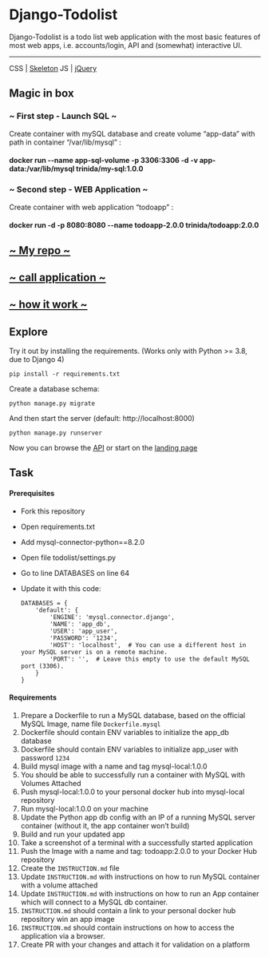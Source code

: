 # Django-Todolist

Django-Todolist is a todo list web application with the most basic features of most web apps, i.e. accounts/login, API and (somewhat) interactive UI.

---
CSS | [Skeleton](http://getskeleton.com/)
JS  | [jQuery](https://jquery.com/)

## Magic in box
### ~ First step - Launch SQL ~


Create container with mySQL database and create volume “app-data” with path in container “/var/lib/mysql” :

#### docker run --name app-sql-volume -p 3306:3306 -d -v app-data:/var/lib/mysql trinida/my-sql:1.0.0
### ~ Second step - WEB Application ~

Create container with web application “todoapp” :
#### docker run -d -p 8080:8080 --name todoapp-2.0.0 trinida/todoapp:2.0.0
## [~ My repo ~](https://hub.docker.com/r/trinida)
##  [~ call application ~](http://127.0.0.1:8080)
##  [~ how it work ~](./working_app.png)


## Explore
Try it out by installing the requirements. (Works only with Python >= 3.8, due to Django 4)

    pip install -r requirements.txt

Create a database schema:

    python manage.py migrate

And then start the server (default: http://localhost:8000)

    python manage.py runserver


Now you can browse the [API](http://localhost:8000/api/)
or start on the [landing page](http://localhost:8000/)

## Task
#### Prerequisites
- Fork this repository
- Open requirements.txt
- Add mysql-connector-python==8.2.0
- Open file todolist/settings.py
- Go to line DATABASES on line 64
- Update it with this code:

    ```
    DATABASES = {
        'default': {
            'ENGINE': 'mysql.connector.django',
            'NAME': 'app_db',
            'USER': 'app_user',
            'PASSWORD': '1234',
            'HOST': 'localhost',  # You can use a different host in your MySQL server is on a remote machine.
            'PORT': '',  # Leave this empty to use the default MySQL port (3306).
        }
    }

    ```
#### Requirements
1. Prepare a Dockerfile to run a MySQL database, based on the official MySQL Image, name file `Dockerfile.mysql`
2. Dockerfile should contain ENV variables to initialize the app_db database
3. Dockerfile should contain ENV variables to initialize app_user with password `1234`
4. Build mysql image with a name and tag mysql-local:1.0.0
5. You should be able to successfully run a container with MySQL with Volumes Attached
6. Push mysql-local:1.0.0 to your personal docker hub into mysql-local repository
7. Run mysql-local:1.0.0 on your machine
8. Update the Python app db config with an IP of a running MySQL server container (without it, the app container won’t build)
9. Build and run your updated app
10. Take a screenshot of a terminal with a successfully started application
11. Push the Image with a name and tag: todoapp:2.0.0 to your Docker Hub repository
12. Create the `INSTRUCTION.md` file
13. Update `INSTRUCTION.md` with instructions on how to run MySQL container with a volume attached
14. Update `INSTRUCTION.md` with instructions on how to run an App container which will connect to a MySQL db container.
15. `INSTRUCTION.md` should contain a link to your personal docker hub repository win an app image
16. `INSTRUCTION.md` should contain instructions on how to access the application via a browser.
17. Create PR with your changes and attach it for validation on a platform
